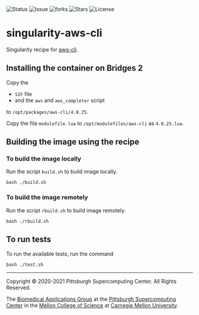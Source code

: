 ![Status](https://github.com/pscedu/singularity-aws-cli/actions/workflows/main.yml/badge.svg)
![Issue](https://img.shields.io/github/issues/pscedu/singularity-aws-cli)
![forks](https://img.shields.io/github/forks/pscedu/singularity-aws-cli)
![Stars](https://img.shields.io/github/stars/pscedu/singularity-aws-cli)
![License](https://img.shields.io/github/license/pscedu/singularity-aws-cli)

# singularity-aws-cli
Singularity recipe for [aws-cli](https://aws.amazon.com/cli/).

## Installing the container on Bridges 2
Copy the

* `SIF` file
* and the `aws` and `aws_completer` script

to `/opt/packages/aws-cli/4.8.25`.

Copy the file `modulefile.lua` to `/opt/modulefiles/aws-cli` as `4.8.25.lua`.

## Building the image using the recipe
### To build the image locally
Run the script `build.sh` to build image locally.

```
bash ./build.sh
```

### To build the image remotely
Run the script `rbuild.sh` to build image remotely.

```
bash ./rbuild.sh
```

## To run tests
To run the available tests, run the command

```
bash ./test.sh
```

---
Copyright © 2020-2021 Pittsburgh Supercomputing Center. All Rights Reserved.

The [Biomedical Applications Group](https://www.psc.edu/biomedical-applications/) at the [Pittsburgh Supercomputing Center](http://www.psc.edu) in the [Mellon College of Science](https://www.cmu.edu/mcs/) at [Carnegie Mellon University](http://www.cmu.edu).
